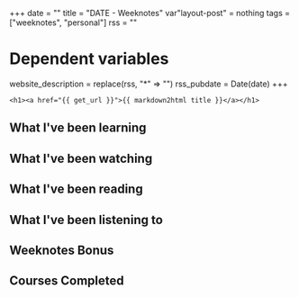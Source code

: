 +++
date = ""
title = "DATE - Weeknotes"
var"layout-post" = nothing
tags = ["weeknotes", "personal"]
rss = ""

# Dependent variables
website_description = replace(rss, "*" => "")
rss_pubdate = Date(date)
+++

~~~
<h1><a href="{{ get_url }}">{{ markdown2html title }}</a></h1>
~~~

## What I've been learning


## What I've been watching


## What I've been reading


## What I've been listening to


## Weeknotes Bonus


## Courses Completed


[link-name]: https://link
